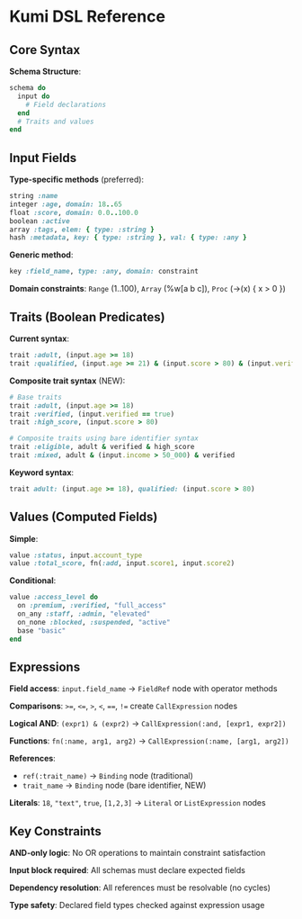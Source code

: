 # Kumi DSL Reference

## Core Syntax

**Schema Structure**:
```ruby
schema do
  input do
    # Field declarations 
  end
  # Traits and values
end
```

## Input Fields

**Type-specific methods** (preferred):
```ruby
string :name
integer :age, domain: 18..65  
float :score, domain: 0.0..100.0
boolean :active
array :tags, elem: { type: :string }
hash :metadata, key: { type: :string }, val: { type: :any }
```

**Generic method**:
```ruby
key :field_name, type: :any, domain: constraint
```

**Domain constraints**: `Range` (1..100), `Array` (%w[a b c]), `Proc` (->(x) { x > 0 })

## Traits (Boolean Predicates)

**Current syntax**:
```ruby
trait :adult, (input.age >= 18)
trait :qualified, (input.age >= 21) & (input.score > 80) & (input.verified == true)
```

**Composite trait syntax** (NEW):
```ruby
# Base traits
trait :adult, (input.age >= 18)
trait :verified, (input.verified == true) 
trait :high_score, (input.score > 80)

# Composite traits using bare identifier syntax
trait :eligible, adult & verified & high_score
trait :mixed, adult & (input.income > 50_000) & verified
```

**Keyword syntax**:
```ruby  
trait adult: (input.age >= 18), qualified: (input.score > 80)
```

## Values (Computed Fields)

**Simple**:
```ruby
value :status, input.account_type
value :total_score, fn(:add, input.score1, input.score2)
```

**Conditional**:
```ruby
value :access_level do
  on :premium, :verified, "full_access"
  on_any :staff, :admin, "elevated" 
  on_none :blocked, :suspended, "active"
  base "basic"
end
```

## Expressions

**Field access**: `input.field_name` → `FieldRef` node with operator methods

**Comparisons**: `>=`, `<=`, `>`, `<`, `==`, `!=` create `CallExpression` nodes

**Logical AND**: `(expr1) & (expr2)` → `CallExpression(:and, [expr1, expr2])`

**Functions**: `fn(:name, arg1, arg2)` → `CallExpression(:name, [arg1, arg2])`

**References**: 
- `ref(:trait_name)` → `Binding` node (traditional)
- `trait_name` → `Binding` node (bare identifier, NEW)

**Literals**: `18`, `"text"`, `true`, `[1,2,3]` → `Literal` or `ListExpression` nodes

## Key Constraints

**AND-only logic**: No OR operations to maintain constraint satisfaction

**Input block required**: All schemas must declare expected fields

**Dependency resolution**: All references must be resolvable (no cycles)

**Type safety**: Declared field types checked against expression usage